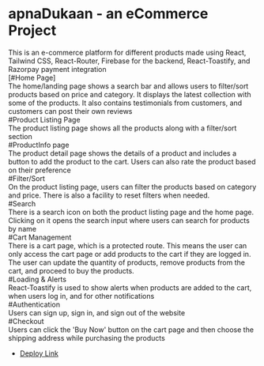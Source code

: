 # apnaDukaan - an eCommerce Project <br/>
This is an e-commerce platform for different products made using React, Tailwind CSS, React-Router, Firebase for the backend, React-Toastify, and Razorpay payment integration
<br/>
[#Home Page] <br/>
The home/landing page shows a search bar and allows users to filter/sort products based on price and category. It displays the latest collection with some of the products. It also contains testimonials from customers, and customers can post their own reviews
<br/>
#Product Listing Page <br/>
The product listing page shows all the products along with a filter/sort section
<br/>
#ProductInfo page <br/>
The product detail page shows the details of a product and includes a button to add the product to the cart. Users can also rate the product based on their preference
<br/>
#Filter/Sort </br>
On the product listing page, users can filter the products based on category and price. There is also a facility to reset filters when needed.
<br/>
#Search <br/>
There is a search icon on both the product listing page and the home page. Clicking on it opens the search input where users can search for products by name
<br/>
#Cart Management <br/>
There is a cart page, which is a protected route. This means the user can only access the cart page or add products to the cart if they are logged in. The user can update the quantity of products, remove products from the cart, and proceed to buy the products.
<br/>
#Loading & Alerts <br/>
React-Toastify is used to show alerts when products are added to the cart, when users log in, and for other notifications
<br/>
#Authentication <br/>
Users can sign up, sign in, and sign out of the website
<br/>
#Checkout <br/>
Users can click the 'Buy Now' button on the cart page and then choose the shipping address while purchasing the products

- [Deploy Link](https://apnadukaan.vercel.app/)
